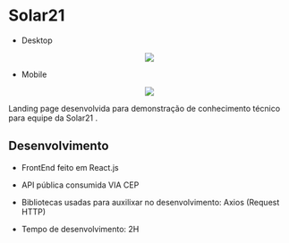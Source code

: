 # Solar21

- Desktop
<p align="center">
    <img src="https://i.imgur.com/8kyfTme.gif" /><br>
</p>

- Mobile
<p align="center">
    <img src="https://i.imgur.com/XmyYRJk.png" /><br>
</p>

Landing page desenvolvida para demonstração de conhecimento técnico para equipe da Solar21 .

## Desenvolvimento

- FrontEnd feito em React.js
- API pública consumida VIA CEP 
- Bibliotecas usadas para auxilixar no desenvolvimento: Axios (Request HTTP)

- Tempo de desenvolvimento: 2H
